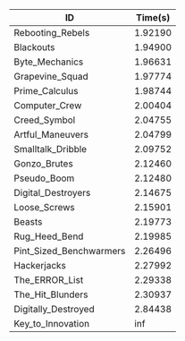 |ID|Time(s)|
|-|-|
|Rebooting_Rebels|1.92190|
|Blackouts|1.94900|
|Byte_Mechanics|1.96631|
|Grapevine_Squad|1.97774|
|Prime_Calculus|1.98744|
|Computer_Crew|2.00404|
|Creed_Symbol|2.04755|
|Artful_Maneuvers|2.04799|
|Smalltalk_Dribble|2.09752|
|Gonzo_Brutes|2.12460|
|Pseudo_Boom|2.12480|
|Digital_Destroyers|2.14675|
|Loose_Screws|2.15901|
|Beasts|2.19773|
|Rug_Heed_Bend|2.19985|
|Pint_Sized_Benchwarmers|2.26496|
|Hackerjacks|2.27992|
|The_ERROR_List|2.29338|
|The_Hit_Blunders|2.30937|
|Digitally_Destroyed|2.84438|
|Key_to_Innovation|inf|
